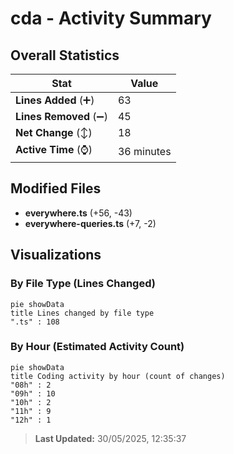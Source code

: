 # cda - Activity Summary 

## Overall Statistics

| Stat                   | Value                                                             |
| ---------------------- | ----------------------------------------------------------------- |
| **Lines Added** (➕)   | 63                                          |
| **Lines Removed** (➖) | 45                                        |
| **Net Change** (↕)    | 18                |
| **Active Time** (⌚)   | 36 minutes |


## Modified Files
- **everywhere.ts** (+56, -43)
- **everywhere-queries.ts** (+7, -2)

## Visualizations

### By File Type (Lines Changed)

```mermaid
pie showData
title Lines changed by file type
".ts" : 108
```

### By Hour (Estimated Activity Count)

```mermaid
pie showData
title Coding activity by hour (count of changes)
"08h" : 2
"09h" : 10
"10h" : 2
"11h" : 9
"12h" : 1
```


> **Last Updated:** 30/05/2025, 12:35:37